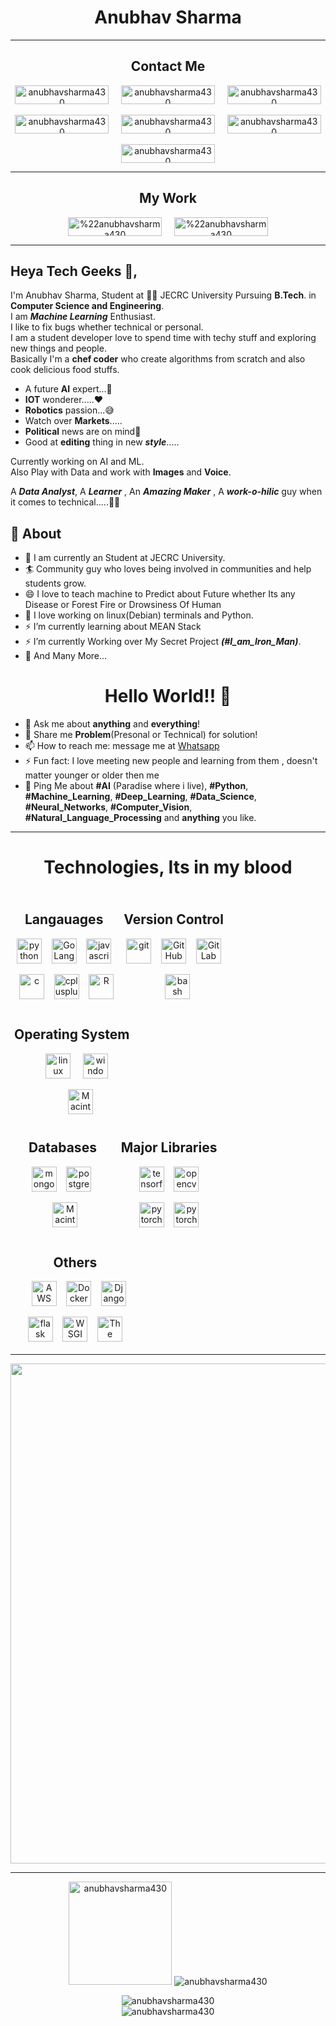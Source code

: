 <h1 align="center">Anubhav Sharma</h1>
<hr/>
<h2 align="center">Contact Me</h2>
<p align="center">
  <a href="https://twitter.com/anubhav9199" target="blank" align="center"><img align="center" src="https://img.shields.io/badge/-@Anubhav_Sharma-1ca0f1?style=flat-square&labelColor=1ca0f1&logo=twitter&logoColor=white&link=https://twitter.com/anubhav9199" alt="anubhavsharma430" height="30" width="150" /></a>
  &nbsp; &nbsp;
  <a href="https://www.linkedin.com/in/anubhav-sharma-as/" target="blank" align="center"><img align="center" src="https://img.shields.io/badge/-Anubhav_Sharma-blue?style=flat-square&logo=Linkedin&logoColor=white&link=https://www.linkedin.com/in/anubhav-sharma-as/" alt="anubhavsharma430" height="30" width="150" /></a>
  &nbsp; &nbsp;
  <a href="mailto:anubhavsharma9199@gmail.com" target="blank" align="center"><img align="center" src="https://img.shields.io/badge/-Anubhav_Sharma-c14438?style=flat-square&logo=Gmail&logoColor=white&link=mailto:anubhavsharma9199@gmail.com" alt="anubhavsharma430" height="30" width="150" /></a><br/>
  <br/>
  <a href="https://www.instagram.com/_anubhav_._/" target="blank" align="center"><img align="center" src="http://img.shields.io/badge/-Anubhav Sharma-rgb(255,105,180)?style=flat-square&logo=Instagram&logoColor=white&link=https://www.instagram.com/_anubhav_._" alt="anubhavsharma430" height="30" width="150" /></a>
  &nbsp; &nbsp;
  <a href="https://www.facebook.com/anubhav9199/" target="blank" align="center"><img align="center" src="https://img.shields.io/badge/-Anubhav_Sharma-blue?style=flat-square&logo=Facebook&logoColor=white&link=https://www.facebook.com/anubhav9199/" alt="anubhavsharma430" height="30" width="150" /></a>
  &nbsp; &nbsp;
  <a href="https://wa.me/918824897845" target="blank" align="center"><img align="center" src="https://img.shields.io/badge/-Anubhav_Sharma-rgb(77,194,71)?style=flat-square&logo=WhatsApp&logoColor=white&link=https://wa.me/918824897845/" alt="anubhavsharma430" height="30" width="150" /></a>
  <br/>
  <br/>
  <a href="https://dev.to/anubhavsharma" target="blank" align="center"><img align="center" src="https://img.shields.io/badge/-Anubhav_Sharma-rgb(0,0,0)?style=flat-square&logo=dev.to&logoColor=white&link=https://dev.to/anubhavsharma/" alt="anubhavsharma430" height="30" width="150" /></a>
</p>
<hr/>
<h2 align="center">My Work</h2>
<p align="center">
  <a href="https://www.kaggle.com/anubhavsharma/" target="blank" align="center"><img align="center" src="https://img.shields.io/badge/-Anubhav_Sharma-rgb(51,171,255)?style=flat-square&logo=kaggle&logoColor=white&link=https://www.kaggle.com/anubhavsharma/"alt="%22anubhavsharma430" height="30" width="150" /></a>
  &nbsp; &nbsp;
  <a href="https://stackoverflow.com/users/13104627/anubhav-sharma/" target="blank" align="center"><img align="center" src="https://img.shields.io/badge/-Anubhav_Sharma-rgb(239,130,54)?style=flat-square&logo=stackoverflow&logoColor=white&link=https://stackoverflow.com/users/13104627/anubhav-sharma/" alt="%22anubhavsharma430" height="30" width="150" /></a>
</p>

---
## Heya Tech Geeks 👋,           
I'm Anubhav Sharma, Student at 👨‍💻 JECRC University Pursuing **B.Tech**. in **Computer Science and Engineering**.<br/>
I am ***Machine Learning*** Enthusiast.<br/>
I like to fix bugs whether technical or personal.<br/>
I am a student developer love to spend time with techy stuff and exploring new things and people.<br/>
Basically I'm a **chef coder** who create algorithms from scratch and also cook delicious food stuffs.<br/>
* A future **AI** expert...💭
* **IOT** wonderer.....❤️
* **Robotics** passion...😅
* Watch over **Markets**.....
* **Political** news are on mind🧐
* Good at **editing** thing in new ***style***.....

Currently working on AI and ML.<br/>
Also Play with Data and work with **Images** and **Voice**.<br/>

A ***Data Analyst***, A ***Learner*** , An ***Amazing Maker*** , A ***work-o-hilic*** guy when it comes to technical.....🤔😉

## 🧐 About
- 🔭 I am currently an Student at JECRC University.
- 🏄‍ Community guy who loves being involved in communities and help students grow.
- 😄 I love to teach machine to Predict about Future whether Its any Disease or Forest Fire or Drowsiness Of Human
- 🌱 I love working on linux(Debian) terminals and Python.
- ⚡ I’m currently learning about MEAN Stack
- ⚡ I’m currently Working over My Secret Project ***(#I_am_Iron_Man)***.
- 👯 And Many More...

<h1 align="center">Hello World!! 🤔</h1>

- 💬 Ask me about **anything** and **everything**!
- 💬 Share me **Problem**(Presonal or Technical) for solution!
- 📫 How to reach me: message me at [Whatsapp](https://wa.me/918824897845)
- ⚡ Fun fact: I love meeting new people and learning from them , doesn't matter younger or older then me 
- 💬 Ping Me about **#AI** (Paradise where i live), **#Python**, **#Machine_Learning**, **#Deep_Learning**, **#Data_Science**, **#Neural_Networks**, **#Computer_Vision**, **#Natural_Language_Processing** and **anything** you like.
---

<h1 align="center">Technologies, Its in my blood</h1>
<div class="row">
  <div align="center" class="column">
    <h2 align="center">Langauages</h2>
    <img align="center" src="https://cdn.jsdelivr.net/gh/devicons/devicon/icons/python/python-original.svg" alt="python" width="40" height="40"/>
    &nbsp;&nbsp;
    <img align="center" src="https://cdn.jsdelivr.net/gh/devicons/devicon/icons/go/go-original.svg" alt="Go Lang" width="40" height="40"/>
    &nbsp;&nbsp;
    <img align="center" src="https://cdn.jsdelivr.net/gh/devicons/devicon/icons/javascript/javascript-original.svg" alt="javascript" width="40" height="40"/>
    </br></br>
    &nbsp;
    <img align="center" src="https://cdn.jsdelivr.net/gh/devicons/devicon/icons/c/c-original.svg" alt="c" width="40" height="40"/>
    &nbsp;&nbsp;
    <img align="center" src="https://cdn.jsdelivr.net/gh/devicons/devicon/icons/cplusplus/cplusplus-original.svg" alt="cplusplus" width="40" height="40"/>
    &nbsp;&nbsp;
    <img align="center" src="https://cdn.jsdelivr.net/gh/devicons/devicon/icons/r/r-original.svg" alt="R" width="40" height="40"/>
  </div>
  <div align="center" class="column">
    <h2 align="center">Version Control</h2>
    <img align="center" src="https://www.vectorlogo.zone/logos/git-scm/git-scm-icon.svg" alt="git" width="40" height="40"/>
    &nbsp;&nbsp;
    <img align="center" src="https://cdn.jsdelivr.net/gh/devicons/devicon/icons/github/github-original.svg" alt="GitHub" width="40" height="40"/>
    &nbsp;&nbsp;
    <img align="center" src="https://cdn.jsdelivr.net/gh/devicons/devicon/icons/gitlab/gitlab-original.svg" alt="GitLab" width="40" height="40"/>
    </br></br>
    &nbsp;&nbsp;
    <img align="center" src="https://www.vectorlogo.zone/logos/gnu_bash/gnu_bash-icon.svg" alt="bash" width="40" height="40"/>
  </div>
  <!-- Operating System -->
  <div align="center" class="column">
    <h2 align="center">Operating System</h2>
    &nbsp;&nbsp;&nbsp;
    <img align="center" src="https://cdn.jsdelivr.net/gh/devicons/devicon/icons/linux/linux-original.svg" alt="linux" width="40" height="40"/>
    &nbsp;&nbsp;&nbsp;
    <img align="center" src="https://cdn.jsdelivr.net/gh/devicons/devicon/icons/windows8/windows8-original.svg" alt="windows" width="40" height="40"/>
    </br></br>
    &nbsp;&nbsp;&nbsp;&nbsp;&nbsp;&nbsp;
    <img align="center" src="https://cdn.jsdelivr.net/gh/devicons/devicon/icons/apple/apple-original.svg" alt="MacintoshOS" width="40" height="40"/>
  </div>
</div>
<div class="row">
  <div align="center" class="column">
    <h2 align="center">Databases</h2>
    &nbsp;&nbsp;&nbsp;&nbsp;&nbsp;&nbsp;
    <img align="center" src="https://cdn.jsdelivr.net/gh/devicons/devicon/icons/mongodb/mongodb-original.svg" alt="mongodb" width="40" height="40"/>
    &nbsp;&nbsp;
    <img align="center" src="https://cdn.jsdelivr.net/gh/devicons/devicon/icons/postgresql/postgresql-original.svg" alt="postgresql" width="40" height="40"/>
    &nbsp;&nbsp;&nbsp;&nbsp;&nbsp;&nbsp;&nbsp;
    </br></br>
    &nbsp;
    <img align="center" src="https://cdn.jsdelivr.net/gh/devicons/devicon/icons/mysql/mysql-original.svg" alt="MacintoshOS" width="40" height="40"/>
  </div>
  <div align="center"class="column">
    <h2 align="center">Major Libraries</h2>
    <img align="center" src="https://www.vectorlogo.zone/logos/tensorflow/tensorflow-icon.svg" alt="tensorflow" width="40" height="40"/>
    &nbsp;&nbsp;
    <img align="center" src="https://www.vectorlogo.zone/logos/opencv/opencv-icon.svg" alt="opencv" width="40" height="40"/>
    </br></br>
    <img align="center" src="https://www.vectorlogo.zone/logos/pytorch/pytorch-icon.svg" alt="pytorch" width="40" height="40"/>
    &nbsp;&nbsp;
    <img align="center" src="https://cdn.jsdelivr.net/gh/devicons/devicon/icons/sqlalchemy/sqlalchemy-original.svg" alt="pytorch" width="40" height="40"/>
  </div>
  <div align="center" class="column">
    <h2 align="center">Others</h2>
    &nbsp;&nbsp;&nbsp;&nbsp;&nbsp;&nbsp;
    <img align="center" src="https://cdn.jsdelivr.net/gh/devicons/devicon/icons/amazonwebservices/amazonwebservices-original.svg" alt="AWS" width="40" height="40"/>
    &nbsp;&nbsp;
    <img align="center" src="https://cdn.jsdelivr.net/gh/devicons/devicon/icons/docker/docker-original.svg" alt="Docker" width="40" height="40"/>
    &nbsp;&nbsp;
    <img align="center" src="https://cdn.jsdelivr.net/gh/devicons/devicon/icons/django/django-original.svg" alt="Django" width="40" height="40"/>
    &nbsp;&nbsp;&nbsp;
    </br></br>
    &nbsp;&nbsp;&nbsp;
    <img align="center" src="https://cdn.jsdelivr.net/gh/devicons/devicon/icons/flask/flask-original.svg" alt="flask" width="40" height="40"/>
    &nbsp;&nbsp;
    <img align="center" src="https://cdn.jsdelivr.net/gh/devicons/devicon/icons/uwsgi/uwsgi-original.svg" alt="WSGI" width="40" height="40"/>
    &nbsp;&nbsp;
    <img align="center" src="https://cdn.jsdelivr.net/gh/devicons/devicon/icons/thealgorithms/thealgorithms-original.svg" alt="The Algorithms" width="40" height="40"/>
    &nbsp;&nbsp;&nbsp;
  </div>
</div>
<hr/>
<p align="center">
  <a href="https://github.com/ryo-ma/github-profile-trophy">
    <img align="center" width=800 src="https://github-profile-trophy.vercel.app/?username=anubhavsharma430&column=7"/>
  </a>
</p>
<hr/>
<p align="center">
  <img height="165" src="https://github-readme-stats.vercel.app/api?username=anubhavsharma430&show_icons=true" alt="anubhavsharma430">
  <img src="https://github-readme-stats.vercel.app/api/top-langs/?username=anubhavsharma430&layout=compact&hide=html" alt="anubhavsharma430" />
</p>
<p align="center"> 
  <img src="https://komarev.com/ghpvc/?username=anubhavsharma430" alt="anubhavsharma430" />
  <br/>
  <img src="https://profile-counter.glitch.me/anubhavsharma430/count.svg" alt="anubhavsharma430" />
</p>

<style type="text/css">
.row
{
display: inline-block;
}
.column
{
display: inline-block;
padding: 6px 6px 6px 6px;
}
</style>
